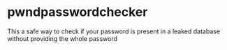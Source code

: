 # pwndpasswordchecker
This a safe way to check if your password is present in a leaked database without providing the whole password
